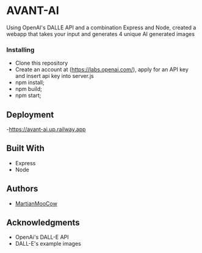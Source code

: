 # AVANT-AI
Using OpenAI's DALLE API and a combination Express and Node, created a webapp that takes your input and generates 4 unique AI generated images

### Installing

- Clone this repository
- Create an account at (https://labs.openai.com/), apply for an API key and insert api key into server.js
- npm install;
- npm build;
- npm start;

## Deployment

-https://avant-ai.up.railway.app


## Built With

* Express
* Node
 

## Authors

* [MartianMooCow](https://github.com/MartianMooCow)

## Acknowledgments

* OpenAi's DALL-E API 
* DALL-E's example images




